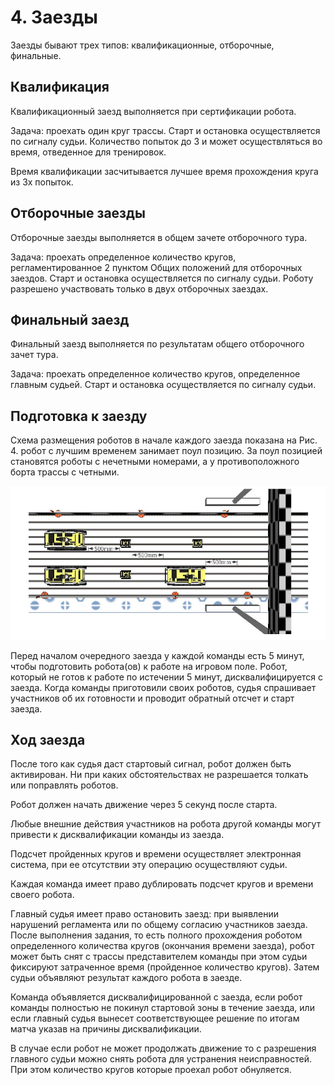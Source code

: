 
# 4. Заезды

Заезды бывают трех типов: квалификационные, отборочные, финальные.

## Квалификация

Квалификационный заезд выполняется при сертификации робота.

Задача: проехать один круг трассы. Старт и остановка осуществляется по сигналу судьи. Количество попыток до 3 и может осуществляться во время, отведенное для тренировок.

Время квалификации засчитывается лучшее время прохождения круга из 3х попыток.

## Отборочные заезды

Отборочные заезды выполняется в общем зачете отборочного тура.

Задача: проехать определенное количество кругов, регламентированное 2 пунктом Общих положений для отборочных заездов. Старт и остановка осуществляется по сигналу судьи. Роботу разрешено участвовать только в двух отборочных заездах.

## Финальный заезд

Финальный заезд выполняется по результатам общего отборочного зачет тура.

Задача: проехать определенное количество кругов, определенное главным судьей. Старт и остановка осуществляется по сигналу судьи. 

## Подготовка к заезду

Схема размещения роботов в начале каждого заезда показана на Рис. 4. робот с лучшим временем занимает поул позицию. За поул позицией становятся роботы с нечетными номерами, а у противоположного борта трассы с четными.

![Рис.4 – Схема размещения роботов перед началом заезда](../images/9.png)

Перед началом очередного заезда у каждой команды есть 5 минут, чтобы подготовить робота(ов) к работе на игровом поле. Робот, который не готов к работе по истечении 5 минут, дисквалифицируется с заезда. Когда команды приготовили своих роботов, судья спрашивает участников об их готовности и проводит обратный отсчет и старт заезда.

## Ход заезда

После того как судья даст стартовый сигнал, робот должен быть активирован. Ни при каких обстоятельствах не разрешается толкать или поправлять роботов.

Робот должен начать движение через 5 секунд после старта.

Любые внешние действия участников на робота другой команды могут привести к дисквалификации команды из заезда.

Подсчет пройденных кругов и времени осуществляет электронная система, при ее отсутствии эту операцию осуществляют судьи.

Каждая команда имеет право дублировать подсчет кругов и времени своего робота.

Главный судья имеет право остановить заезд: при выявлении нарушений регламента или по общему согласию участников заезда.
После выполнения задания, то есть полного прохождения роботом определенного количества кругов (окончания времени заезда), робот может быть снят с трассы представителем команды при этом судьи фиксируют затраченное время (пройденное количество кругов). Затем судьи объявляют результат каждого робота в заезде.

Команда объявляется дисквалифицированной с заезда, если робот команды полностью не покинул стартовой зоны в течение заезда, или если главный судья вынесет соответствующее решение по итогам матча указав на причины дисквалификации.

В случае если робот не может продолжать движение то с разрешения главного судьи можно снять робота для устранения неисправностей. При этом количество кругов которые проехал робот обнуляется.

